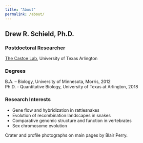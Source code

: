 ```yaml
---
title: "About"
permalink: /about/
---
```


## Drew R. Schield, Ph.D.
### Postdoctoral Researcher
[The Castoe Lab](http://www.snakegenomics.org/CastoeLab/Castoe_Lab_Home.html), University of Texas Arlington

### Degrees
B.A. – Biology, University of Minnesota, Morris, 2012  
Ph.D. - Quantitative Biology, University of Texas at Arlington, 2018

### Research Interests
- Gene flow and hybridization in rattlesnakes
- Evolution of recombination landscapes in snakes
- Comparative genomic structure and function in vertebrates
- Sex chromosome evolution

Crater and profile photographs on main pages by Blair Perry.
